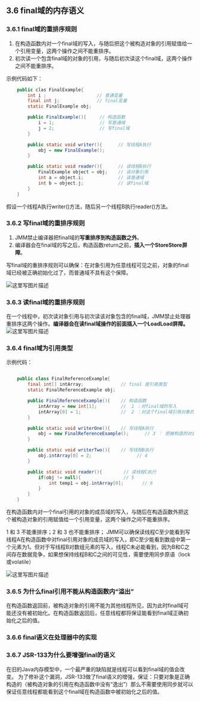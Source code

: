 ## 3.6 final域的内存语义

### 3.6.1 final域的重排序规则

 1. 在构造函数内对一个final域的写入，与随后把这个被构造对象的引用赋值给一个引用变量，这两个操作之间不能重排序。
 2. 初次读一个包含final域的对象的引用，与随后初次读这个final域，这两个操作之间不能重排序。

示例代码如下：

```java
	public clas FinalExample{
		int i ;                   // 普通变量
		final int j;              // final变量
		static FinalExample obj;

		public FinalExample(){     // 构造函数
			i = 1;                 // 写普通域
			j = 2;                 // 写final域
		}

		public static void writer(){      // 写线程A执行
			obj = new FinalExample();
		}

		public static void reader(){      // 读线程B执行
			FinalExample object = obj;    // 读对象引用
			int a = object.i;             // 读普通域
			int b = object.j;             // 读final域
		}
	}

```  

假设一个线程A执行writer()方法，随后另一个线程B执行reader()方法。

### 3.6.2 写final域的重排序规则

 1. JMM禁止编译器把final域的**写重排序到构造函数之外**。
 2. 编译器会在final域的写之后，构造函数return之前，**插入一个StoreStore屏障**。

写final域的重排序规则可以确保：在对象引用为任意线程可见之前，对象的final域已经被正确初始化过了，而普通域不具有这个保障。

![这里写图片描述](https://img-blog.csdn.net/20180726102524564?watermark/2/text/aHR0cHM6Ly9ibG9nLmNzZG4ubmV0L21hb2hvbw==/font/5a6L5L2T/fontsize/400/fill/I0JBQkFCMA==/dissolve/70)

### 3.6.3 读final域的重排序规则

在一个线程中，初次读对象引用与初次读该对象包含的final域，JMM禁止处理器重排序这两个操作。**编译器会在读final域操作的前面插入一个LoadLoad屏障。**
![这里写图片描述](https://img-blog.csdn.net/20180726103246831?watermark/2/text/aHR0cHM6Ly9ibG9nLmNzZG4ubmV0L21hb2hvbw==/font/5a6L5L2T/fontsize/400/fill/I0JBQkFCMA==/dissolve/70)

### 3.6.4 final域为引用类型

示例代码：

```java

	public class FinalReferenceExample{
		final int[] intArray;              // final 是引用类型
		static FinalReferenceExample obj;

		public FinalReferenceExample(){    // 构造函数
			intArray = new int[1];         //  1 ：对final域的写入
			intArray[0] = 1;               //  2 ：对这个final域引用对象的成员域写入
		}

		public static void writerOne(){    // 写线程A执行
			obj = new FinalReferenceExample();      // 3 ： 把被构造的对象的引用赋值给某个引用变量
		}

		public static void writerTwo(){    // 写线程B执行
			obj.intArray[0] = 2;                 // 4
		}

		public static void reader(){        // 读线程C执行
			if(obj != null){                // 5
				int temp1 = obj.intArray[0];       // 6
			}
		}
	}

```  

在构造函数内对一个final引用的对象的成员域的写入，与随后在构造函数外把这个被构造对象的引用赋值给一个引用变量，这两个操作之间不能重排序。

1 和 3 不能重排序；2 和 3 也不能重排序；
JMM可以确保读线程C至少能看到写线程A在构造函数中对final引用对象的成员域的写入，即C至少能看到数组中第一个元素为1。但对于写线程B对数组元素的写入，线程C未必能看到，因为B和C之间存在数据竞争，如果想保持线程B和C之间的可见性，需要使用同步原语（lock或volatile）

![这里写图片描述](https://img-blog.csdn.net/20180726110501595?watermark/2/text/aHR0cHM6Ly9ibG9nLmNzZG4ubmV0L21hb2hvbw==/font/5a6L5L2T/fontsize/400/fill/I0JBQkFCMA==/dissolve/70)

### 3.6.5 为什么final引用不能从构造函数内“溢出”

在构造函数返回前，被构造对象的引用不能为其他线程所见，因为此时final域可能还没有被初始化。在构造函数返回后，任意线程都将保证能看到final域正确初始化之后的值。

### 3.6.6 final语义在处理器中的实现
### 3.6.7 JSR-133为什么要增强final的语义

在旧的Java内存模型中，一个最严重的缺陷就是线程可以看到final域的值会改变。
为了修补这个漏洞，JSR-133做了final语义的增强，保证：只要对象是正确构造的（被构造对象的引用在构造函数中没有“逸出”）那么不需要使用同步就可以保证任意线程都能看到这个final域在构造函数中被初始化之后的值。
